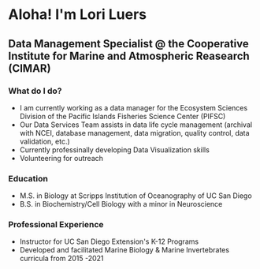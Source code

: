 # Aloha! I'm Lori Luers

## Data Management Specialist @ the Cooperative Institute for Marine and Atmospheric Reasearch (CIMAR)

### What do I do?

- I am currently working as a data manager for the Ecosystem Sciences Division of the Pacific Islands Fisheries Science Center (PIFSC)
- Our Data Services Team assists in data life cycle management (archival with NCEI, database management, data migration, quality control, data validation, etc.)
- Currently professinally developing Data Visualization skills
- Volunteering for outreach 

### Education

- M.S. in Biology at Scripps Institution of Oceanography of UC San Diego
- B.S. in Biochemistry/Cell Biology with a minor in Neuroscience

### Professional Experience

- Instructor for UC San Diego Extension's K-12 Programs
- Developed and facilitated Marine Biology & Marine Invertebrates curricula from 2015 -2021
